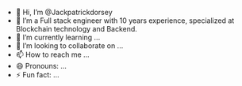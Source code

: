 - 👋 Hi, I’m @Jackpatrickdorsey
- 👀 I’m a Full stack engineer with 10 years experience, specialized at Blockchain technology and Backend.
- 🌱 I’m currently learning ...
- 💞️ I’m looking to collaborate on ...
- 📫 How to reach me ...
- 😄 Pronouns: ...
- ⚡ Fun fact: ...

<!---
Jackpatrickdorsey/Jackpatrickdorsey is a ✨ special ✨ repository because its `README.md` (this file) appears on your GitHub profile.
You can click the Preview link to take a look at your changes.
--->
